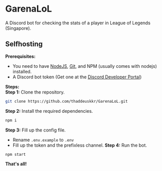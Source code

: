 # GarenaLoL
A Discord bot for checking the stats of a player in League of Legends (Singapore).

## Selfhosting

**Prerequisites:**
- You need to have [NodeJS](https://nodejs.org/en/), [Git](https://git-scm.com), and NPM (usually comes with nodejs) installed.
- A Discord bot token (Get one at the [Discord Developer Portal](https://discord.com/developers/applications))

**__Steps:__**  
**Step 1:** Clone the repository.
```sh
git clone https://github.com/thaddeuskkr/GarenaLoL.git
```
**Step 2:** Install the required dependencies.
```sh
npm i
```
**Step 3:** Fill up the config file.
- Rename `.env.example` to `.env`
- Fill up the token and the prefixless channel.
**Step 4:** Run the bot.
```sh
npm start
```
**That's all!**